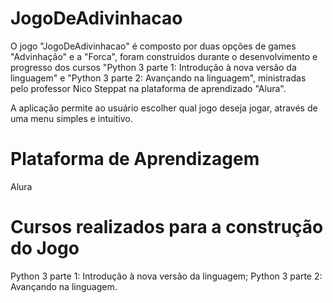 # JogoDeAdivinhacao

O jogo "JogoDeAdivinhacao" é composto por duas opções de games "Advinhação" e a "Forca", foram construidos durante o desenvolvimento e progresso dos cursos "Python 3 parte 1: Introdução à nova versão da linguagem" e "Python 3 parte 2: Avançando na linguagem", ministradas pelo professor Nico Steppat na plataforma de aprendizado "Alura".

A aplicação permite ao usuário escolher qual jogo deseja jogar, através de uma menu simples e intuitivo.

# Plataforma de Aprendizagem

Alura

# Cursos realizados para a construção do Jogo

Python 3 parte 1: Introdução à nova versão da linguagem;
Python 3 parte 2: Avançando na linguagem.
